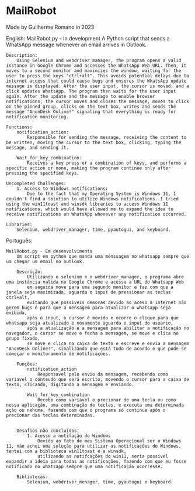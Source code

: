 # MailRobot
Made by Guilherme Romano in 2023

English:
   MailRobot.py - In development
    A Python script that sends a WhatsApp message whenever an email arrives in Outlook.

    Description:
        Using Selenium and webdriver_manager, the program opens a valid instance in Google Chrome and accesses the WhatsApp Web URL. Then, it moves to a second monitor and maximizes the window, waiting for the user to press the keys "ctrl+alt". This avoids potential delays due to internet access that could cause bugs and ensures the WhatsApp update message is displayed. After the user input, the cursor is moved, and a click updates WhatsApp. The program then waits for the user input again. After the update and the message to enable browser notifications, the cursor moves and closes the message, moves to click on the pinned group, clicks on the text box, writes and sends the message "AnonDesk Online!" signaling that everything is ready for notification monitoring.

    Functions:
        notification_action:
            Responsible for sending the message, receiving the content to be written, moving the cursor to the text box, clicking, typing the message, and sending it.

        Wait_for_key_combination:
            Receives a key press or a combination of keys, and performs a specific action or none, making the program continue only after pressing the specified keys.

    Uncompleted Challenges:
        1. Access to Windows notifications:
            Due to the fact that my Operating System is Windows 11, I couldn't find a solution to utilize Windows notifications. I tried using the win11toast and winsdk libraries to access Windows 11 notifications, which would have allowed me to expand the idea to receive notifications on WhatsApp whenever any notification occurred.

    Libraries:
        Selenium, webdriver_manager, time, pyautogui, and keyboard.

Português:
    
    MailRobot.py - Em desenvolvimento
        Um script em python que manda uma menssagem no whatsapp sempre que um chegar um email no outlook.

        Descrição:
            Utilizando o selenium e o webdriver_manager, o programa abre uma instância valida no Google Chrome e acessa a URL do Whatsapp Web
            em seguida move para uma segundo monitor e faz com que a janela seja maximizada, aguarda o input de pressionar as teclas ctrl+alt,
            evitando que possiveis demoras devido ao aceso à internet não gerem bugs e para que a mensagem para atualizar o whatsapp seja exibida,
            após o input, o cursor é movido e ocorre o clique para que whatsapp seja atualizado e novamente aguarda o input do usuario,
            após a atualização e a mensagem para abilitar a notificação no navegador, o cursor se move e fecha a mensagem, se move e clica no grupo fixado,
            se move e clica na caixa de texto e escreve e envia a mensagem "AnonDesk Online!", sinalizando que está tudo de acordo e que pode-se começar o monitoramento de notificações.

        Funções:
            notification_action
                Responsavel pelo envio da mensagem, recebendo como variavel o conteudo que será escrito, movendo o cursor para a caixa de texto, clicando, digitando a mensagem e enviando.

            Wait_for_key_combination
                Recebe como variavel o precionar de uma tecla ou como nessa aplicação, uma combinação de teclas, e executa uma determinada ação ou nehuma, fazendo com que o programa só continue após o precionar das teclas determinadas.
            

        Desafios não concluidos:
            1. Acesso a notifação do Windows
                Devido ao fato de meu Sistema Operacional ser o Windows 11, näo achei uma solução para utilizar as notificações do Windows, tentei com a biblioteca win11toast e a winsdk,
                utilizando as notifcações do win11, seria possivel expandir a ideia para todas as notificações, fazendo com que eu fosse notificado no whatsapp sempre que uma notificação ocorresse. 
        
        Bibliotecas:
            Selenium, webdriver_menager, time, pyautogui e keyboard.